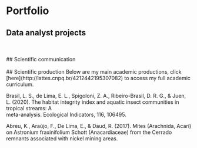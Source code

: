 ---
---

# Portfolio

## Data analyst projects
  <br />
  <br />
## Scientific communication 
  <br />
  <br />
## Scientific production 
   Below are my main academic productions, click [here](http://lattes.cnpq.br/4212442195307082) to access my full academic curriculum.
    
  Brasil, L. S., de Lima, E. L., Spigoloni, Z. A., Ribeiro-Brasil, D. R. G., & Juen, L. (2020). The habitat integrity index and aquatic insect communities in tropical streams: A  
  meta-analysis. Ecological Indicators, 116, 106495.
    
  Abreu, K., Araújo, F., De Lima, E., & Daud, R. (2017). Mites (Arachnida, Acari) on Astronium fraxinifolium Schott (Anacardiaceae) from the Cerrado remnants associated with 
  nickel mining areas.
